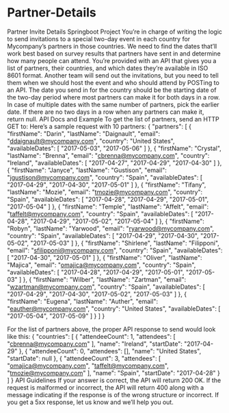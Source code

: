 # Partner-Details
Partner Invite Details Springboot Project
You’re in charge of writing the logic to send invitations to a special two-day event in each country for Mycompany’s partners in those countries. We need to find the dates that’ll work best based on survey results that partners have sent in and determine how many people can attend.
You’re provided with an API that gives you a list of partners, their countries, and which dates they’re available in ISO 8601 format.
Another team will send out the invitations, but you need to tell them when we should host the event and who should attend by POSTing to an API.
The date you send in for the country should be the starting date of the two-day period where most partners can make it for both days in a row. In case of multiple dates with the same number of partners, pick the earlier date. If there are no two days in a row when any partners can make it, return null.
API Docs and Example
To get the list of partners, send an HTTP GET to:
Here’s a sample request with 10 partners: 
{
    "partners": [
        {
            "firstName": "Darin",
            "lastName": "Daignault",
            "email": "ddaignault@mycompany.com",
            "country": "United States",
            "availableDates": [
                "2017-05-03",
                "2017-05-06"
            ]
        },
        {
            "firstName": "Crystal",
            "lastName": "Brenna",
            "email": "cbrenna@mycompany.com",
            "country": "Ireland",
            "availableDates": [
                "2017-04-27",
                "2017-04-29",
                "2017-04-30"
            ]
        },
        {
            "firstName": "Janyce",
            "lastName": "Gustison",
            "email": "jgustison@mycompany.com",
            "country": "Spain",
            "availableDates": [
                "2017-04-29",
                "2017-04-30",
                "2017-05-01"
            ]
        },
        {
            "firstName": "Tifany",
            "lastName": "Mozie",
            "email": "tmozie@mycompany.com",
            "country": "Spain",
            "availableDates": [
                "2017-04-28",
                "2017-04-29",
                "2017-05-01",
                "2017-05-04"
            ]
        },
        {
            "firstName": "Temple",
            "lastName": "Affelt",
            "email": "taffelt@mycompany.com",
            "country": "Spain",
            "availableDates": [
                "2017-04-28",
                "2017-04-29",
                "2017-05-02",
                "2017-05-04"
            ]
        },
        {
            "firstName": "Robyn",
            "lastName": "Yarwood",
            "email": "ryarwood@mycompany.com",
            "country": "Spain",
            "availableDates": [
                "2017-04-29",
                "2017-04-30",
                "2017-05-02",
                "2017-05-03"
            ]
        },
        {
            "firstName": "Shirlene",
            "lastName": "Filipponi",
            "email": "sfilipponi@mycompany.com",
            "country": "Spain",
            "availableDates": [
                "2017-04-30",
                "2017-05-01"
            ]
        },
        {
            "firstName": "Oliver",
            "lastName": "Majica",
            "email": "omajica@mycompany.com",
            "country": "Spain",
            "availableDates": [
                "2017-04-28",
                "2017-04-29",
                "2017-05-01",
                "2017-05-03"
            ]
        },
        {
            "firstName": "Wilber",
            "lastName": "Zartman",
            "email": "wzartman@mycompany.com",
            "country": "Spain",
            "availableDates": [
                "2017-04-29",
                "2017-04-30",
                "2017-05-02",
                "2017-05-03"
            ]
        },
        {
            "firstName": "Eugena",
            "lastName": "Auther",
            "email": "eauther@mycompany.com",
            "country": "United States",
            "availableDates": [
                "2017-05-04",
                "2017-05-09"
            ]
        }
    ]
}


For the list of partners above, the proper API response to send would look like this:
{
    "countries": [
        {
            "attendeeCount": 1,
            "attendees": [
                "cbrenna@mycompany.com"
            ],
            "name": "Ireland",
            "startDate": "2017-04-29"
        },
        {
            "attendeeCount": 0,
            "attendees": [],
            "name": "United States",
            "startDate": null
        },
        {
            "attendeeCount": 3,
            "attendees": [
                "omajica@mycompany.com",
                "taffelt@mycompany.com",
                "tmozie@mycompany.com"
            ],
            "name": "Spain",
            "startDate": "2017-04-28"
        }
    ]
}
API Guidelines
If your answer is correct, the API will return 200 OK. If the request is malformed or incorrect, the API will return 400 along with a message indicating if the response is of the wrong structure or incorrect.
If you get a 5xx response, let us know and we’ll help you out.
